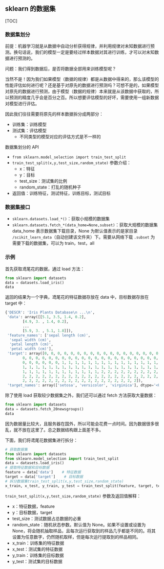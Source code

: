 ## sklearn 的数据集

[TOC]

### 数据集划分

前提：机器学习就是从数据中自动分析获得规律，并利用规律对未知数据进行预测。换句话说，我们的模型一定是要经过样本数据对其进行训练，才可以对未知数据进行预测的。

问题：我们得到数据后，是否将数据全部用来训练模型呢？

当然不是！因为我们如果模型（数据的规律）都是从数据中得来的，那么该模型的性能评估如何进行呢？还是基于对原先的数据进行预测吗？可想不是的，如果模型对原先的数据进行预测，由于模型（数据的规律）本来就是从该数据中获取的，所以预测的精度几乎会是百分之百。所以想要评估模型的好坏，需要使用一组新数据对模型进行评估。

因此我们往往需要将原先的样本数据拆分成两部分：

- 训练集：训练模型
- 测试集：评估模型
  - 不同类型的模型对应的评估方式是不一样的

数据集划分的 API

- `from sklearn.model_selection import train_test_split`
- `train_test_split(x,y,test_size,random_state)` 参数介绍：
  - x：特征
  - y：目标
  - test_size：测试集的比例
  - random_state：打乱的随机种子
- 返回值：训练特征，测试特征，训练目标，测试目标

### 数据集接口

- `sklearn.datasets.load_*()`：获取小规模的数据集
- `sklearn.datasets.fetch_*(data_home=None,subset)`：获取大规模的数据集 data_home 表示数据集下载目录，None 为默认值表示的是家目录 `/scikit_learn_data`（自动创建该文件夹）下。需要从网络下载 `.subset` 为需要下载的数据集，可以为 train，test，all

### 示例

首先获取鸢尾花的数据，通过 load 方法：

```python
from sklearn import datasets
data = datasets.load_iris()
data
```

返回的结果为一个字典，鸢尾花的特征数据存放在 data 中，目标数据存放在 target 中：

```python 
{'DESCR': 'Iris Plants Database\n ...\n',
 'data': array([[5.1, 3.5, 1.4, 0.2],
        [4.9, 3. , 1.4, 0.2],
        ...
        [5.9, 3. , 5.1, 1.8]]),
 'feature_names': ['sepal length (cm)',
  'sepal width (cm)',
  'petal length (cm)',
  'petal width (cm)'],
 'target': array([0, 0, 0, 0, 0, 0, 0, 0, 0, 0, 0, 0, 0, 0, 0, 0, 0, 0, 0, 0, 0, 0,
        0, 0, 0, 0, 0, 0, 0, 0, 0, 0, 0, 0, 0, 0, 0, 0, 0, 0, 0, 0, 0, 0,
        0, 0, 0, 0, 0, 0, 1, 1, 1, 1, 1, 1, 1, 1, 1, 1, 1, 1, 1, 1, 1, 1,
        1, 1, 1, 1, 1, 1, 1, 1, 1, 1, 1, 1, 1, 1, 1, 1, 1, 1, 1, 1, 1, 1,
        1, 1, 1, 1, 1, 1, 1, 1, 1, 1, 1, 1, 2, 2, 2, 2, 2, 2, 2, 2, 2, 2,
        2, 2, 2, 2, 2, 2, 2, 2, 2, 2, 2, 2, 2, 2, 2, 2, 2, 2, 2, 2, 2, 2,
        2, 2, 2, 2, 2, 2, 2, 2, 2, 2, 2, 2, 2, 2, 2, 2, 2, 2]),
 'target_names': array(['setosa', 'versicolor', 'virginica'], dtype='<U10')}
```

除了使用 load 获取较少数据集之外，我们还可以通过 fetch 方法获取大量数据：

```python
from sklearn import datasets
data = datasets.fetch_20newsgroups()
data
```

因为数据量比较大，且服务器在国外，所以可能会花费一点时间。因为数据很多很乱，就不放在这里了。总之数据结构跟上面差不多。

下面，我们将鸢尾花数据集进行拆分：

```python
# 获取数据集
from sklearn import datasets
from sklearn.model_selection import train_test_split
data = datasets.load_iris()
# 提取特征数据和目标数据
feature = data['data']    # 特征数据
target = data['target']    # 目标数据
# 拆分数据集train_test_split(x,y,test_size,random_state)
x_train, x_test, y_train, y_test = train_test_split(feature, target, test_size=0.2, random_state=10)
```

`train_test_split(x,y,test_size,random_state)` 参数及返回值解释：

- x：特征数据，feature
- y：目标数据，target
- test_size：测试数据占总数据的必重
- random_state：随机状态参数。默认值为 None。如果不设置或设置为 None，将会随机抽取样品，且每次运行获取到的样品几乎都是不同的。将其设置为任意数字，仍然随机取样，但是每次运行提取到的样品相同。
- x_train：训练集的特征数据
- x_test：测试集的特征数据
- y_train：训练集的目标数据
- y_test：测试集的目标数据